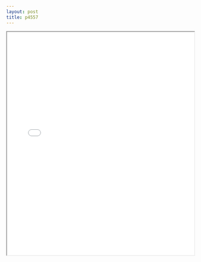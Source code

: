 ```yaml
---
layout: post
title: p4557
---
```


<div class="pdf-container">
<iframe src="/ea/assets/pdfs/p4557.pdf" height="600" width="100%" allowFullScreen="true"></iframe>
</div>

